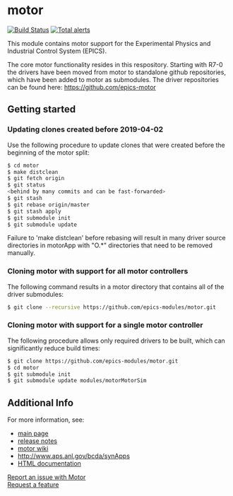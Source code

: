 # motor
[![Build Status](https://travis-ci.org/epics-modules/motor.png)](https://travis-ci.org/epics-modules/motor)
[![Total alerts](https://img.shields.io/lgtm/alerts/g/epics-modules/motor.svg?logo=lgtm&logoWidth=18)](https://lgtm.com/projects/g/epics-modules/motor/alerts/)

This module contains motor support for the Experimental Physics and Industrial Control System (EPICS).

The core motor functionality resides in this respository.  Starting with R7-0 the drivers have been moved from motor to standalone github repositories, which have been added to motor as submodules.  The driver repositories can be found here: https://github.com/epics-motor

## Getting started

### Updating clones created before 2019-04-02
Use the following procedure to update clones that were created before the beginning of the motor split:
```bash
$ cd motor
$ make distclean
$ git fetch origin
$ git status
<behind by many commits and can be fast-forwarded>
$ git stash
$ git rebase origin/master
$ git stash apply
$ git submodule init
$ git submodule update
```
Failure to 'make distclean' before rebasing will result in many driver source directories in motorApp with "O.*" directories that need to be removed manually.

### Cloning motor with support for all motor controllers
The following command results in a motor directory that contains all of the driver submodules:
```bash
$ git clone --recursive https://github.com/epics-modules/motor.git
```

### Cloning motor with support for a single motor controller
The following procedure allows only required drivers to be built, which can significantly reduce build times:
```bash
$ git clone https://github.com/epics-modules/motor.git
$ cd motor
$ git submodule init
$ git submodule update modules/motorMotorSim
```

## Additional Info
For more information, see:
*  [main page](https://epics-modules.github.io/motor)
*  [release notes](https://github.com/epics-modules/motor/blob/master/docs/RELEASE.md)
*  [motor wiki](https://github.com/epics-modules/motor/wiki)
*  http://www.aps.anl.gov/bcda/synApps
*  [HTML documentation](https://github.com/epics-modules/motor/blob/master/docs/README.md)

[Report an issue with Motor](https://github.com/epics-modules/motor/issues/new?title=%20ISSUE%20NAME%20HERE&body=**Describe%20the%20issue**%0A%0A**Steps%20to%20reproduce**%0A1.%20Step%20one%0A2.%20Step%20two%0A3.%20Step%20three%0A%0A**Expected%20behaivour**%0A%0A**Actual%20behaviour**%0A%0A**Build%20Environment**%0AArchitecture:%0AEpics%20Base%20Version:%0ADependent%20Module%20Versions:&labels=bug)  
[Request a feature](https://github.com/epics-modules/motor/issues/new?title=%20FEATURE%20SHORT%20DESCRIPTION&body=**Feature%20Long%20Description**%0A%0A**Why%20should%20this%20be%20added?**%0A&labels=enhancement)

